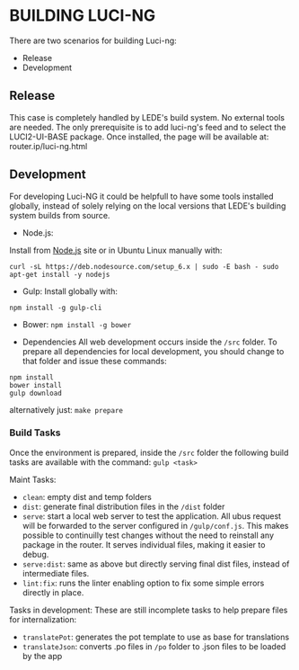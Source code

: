 # BUILDING LUCI-NG

There are two scenarios for building Luci-ng:

- Release
- Development

## Release

This case is completely handled by LEDE's build system. No external tools are needed.
The only prerequisite is to add luci-ng's feed and to select the LUCI2-UI-BASE package.
Once installed, the page will be available at:
router.ip/luci-ng.html

## Development

For developing Luci-NG it could be helpfull to have some tools installed globally, 
instead of solely relying on the local versions that LEDE's building system builds from source.

- Node.js:

Install from [Node.js](https://nodejs.org/en/download/) site or in Ubuntu Linux manually with:

``
curl -sL https://deb.nodesource.com/setup_6.x | sudo -E bash -
sudo apt-get install -y nodejs
``

- Gulp:
Install globally with:

`npm install -g gulp-cli`

- Bower: 
`npm install -g bower`

- Dependencies
All web development occurs inside the `/src` folder.
To prepare all dependencies for local development, you should change to that folder and issue these commands:

```
npm install 
bower install
gulp download
```

alternatively just: `make prepare`

### Build Tasks

Once the environment is prepared, inside the `/src` folder the following build tasks are available with the command:
`gulp <task>`

Maint Tasks:
- `clean`: empty dist and temp folders
- `dist`: generate final distribution files in the `/dist` folder
- `serve`: start a local web server to test the application. All ubus request will be forwarded to the server 
configured in `/gulp/conf.js`. This makes possible to continuilly test changes without the need to reinstall any
package in the router. It serves individual files, making it easier to debug.
- `serve:dist`: same as above but directly serving final dist files, instead of intermediate files.
- `lint:fix`: runs the linter enabling option to fix some simple errors directly in place.

Tasks in development:
These are still incomplete tasks to help prepare files for internalization:
- `translatePot`: generates the pot template to use as base for translations
- `translateJson`: converts .po files in `/po` folder to .json files to be loaded by the app